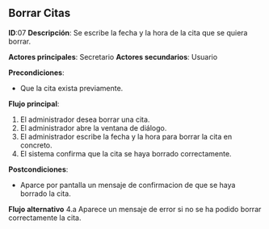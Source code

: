 ## Borrar Citas

**ID**:07 **Descripción**: Se escribe la fecha y la hora de la cita que se quiera borrar.

**Actores principales**: Secretario **Actores secundarios**: Usuario

**Precondiciones**:
  * Que la cita exista previamente.

**Flujo principal**:
  1. El administrador desea borrar una cita.
  2. El administrador abre la ventana de diálogo.
  3. El administrador escribe la fecha y la hora para borrar la cita en concreto.
  4. El sistema confirma que la cita se haya borrado correctamente.

**Postcondiciones**:
  * Aparce por pantalla un mensaje de confirmacion de que se haya borrado la cita.

**Flujo alternativo**
  4.a Aparece un mensaje de error si no se ha podido borrar correctamente la cita.
